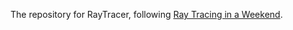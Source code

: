 The repository for RayTracer, following [Ray Tracing in a Weekend](https://raytracing.github.io/books/RayTracingInOneWeekend.html).
